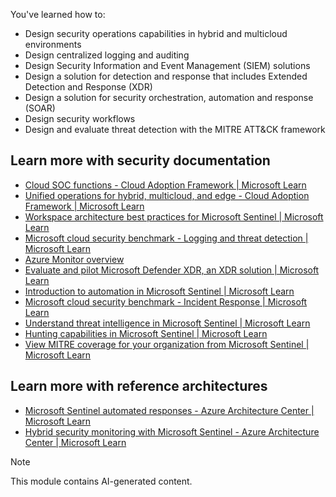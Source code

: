 You've learned how to:

- Design security operations capabilities in hybrid and multicloud environments
- Design centralized logging and auditing
- Design Security Information and Event Management (SIEM) solutions
- Design a solution for detection and response that includes Extended Detection and Response (XDR)
- Design a solution for security orchestration, automation and response (SOAR)
- Design security workflows
- Design and evaluate threat detection with the MITRE ATT&CK framework

## Learn more with security documentation

- [Cloud SOC functions - Cloud Adoption Framework | Microsoft Learn](/azure/cloud-adoption-framework/organize/cloud-security-operations-center)
- [Unified operations for hybrid, multicloud, and edge - Cloud Adoption Framework | Microsoft Learn](/azure/cloud-adoption-framework/scenarios/hybrid/unified-operations)
- [Workspace architecture best practices for Microsoft Sentinel | Microsoft Learn](/azure/sentinel/best-practices-workspace-architecture)
- [Microsoft cloud security benchmark - Logging and threat detection | Microsoft Learn](/security/benchmark/azure/mcsb-logging-threat-detection)
- [Azure Monitor overview](/azure/azure-monitor/overview)
- [Evaluate and pilot Microsoft Defender XDR, an XDR solution | Microsoft Learn](/microsoft-365/security/defender/eval-overview?view=o365-worldwide)
- [Introduction to automation in Microsoft Sentinel | Microsoft Learn](/azure/sentinel/automation)
- [Microsoft cloud security benchmark - Incident Response | Microsoft Learn](/security/benchmark/azure/mcsb-incident-response)
- [Understand threat intelligence in Microsoft Sentinel | Microsoft Learn](/azure/sentinel/understand-threat-intelligence?source=recommendations)
- [Hunting capabilities in Microsoft Sentinel | Microsoft Learn](/azure/sentinel/hunting)
- [View MITRE coverage for your organization from Microsoft Sentinel | Microsoft Learn](/azure/sentinel/mitre-coverage)

## Learn more with reference architectures

- [Microsoft Sentinel automated responses - Azure Architecture Center | Microsoft Learn](/azure/architecture/solution-ideas/articles/microsoft-sentinel-automated-response)
- [Hybrid security monitoring with Microsoft Sentinel - Azure Architecture Center | Microsoft Learn](/azure/architecture/hybrid/hybrid-security-monitoring)

> [!NOTE]
> This module contains AI-generated content.